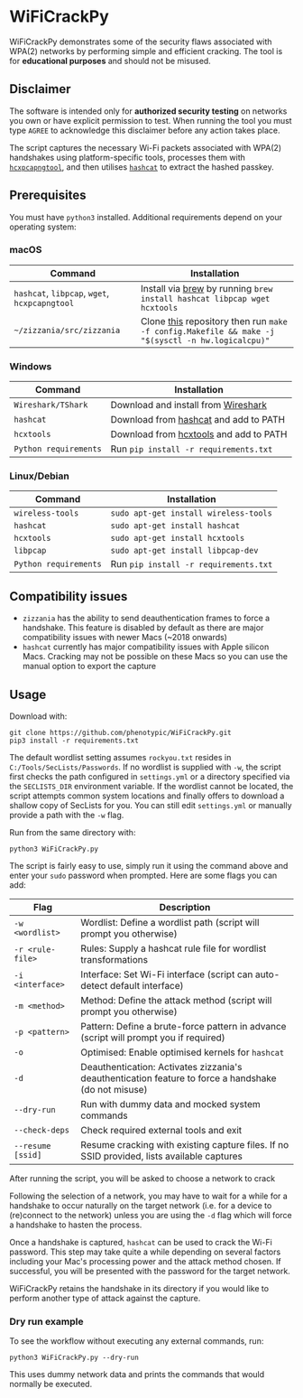 # WiFiCrackPy

WiFiCrackPy demonstrates some of the security flaws associated with WPA(2) networks by performing simple and efficient cracking. The tool is for **educational purposes** and should not be misused.

## Disclaimer

The software is intended only for **authorized security testing** on networks you own or have explicit permission to test. When running the tool you must type `AGREE` to acknowledge this disclaimer before any action takes place.

The script captures the necessary Wi-Fi packets associated with WPA(2) handshakes using platform-specific tools, processes them with [`hcxpcapngtool`](https://github.com/ZerBea/hcxtools), and then utilises [`hashcat`](https://github.com/hashcat/hashcat) to extract the hashed passkey.

## Prerequisites

You must have `python3` installed. Additional requirements depend on your operating system:

### macOS
| Command | Installation |
| --- | --- |
| `hashcat`, `libpcap`, `wget`, `hcxpcapngtool` | Install via [brew](https://brew.sh) by running `brew install hashcat libpcap wget hcxtools` |
| `~/zizzania/src/zizzania` | Clone [this](https://github.com/cyrus-and/zizzania) repository then run `make -f config.Makefile && make -j "$(sysctl -n hw.logicalcpu)"` |

### Windows
| Command | Installation |
| --- | --- |
| `Wireshark/TShark` | Download and install from [Wireshark](https://www.wireshark.org/download.html) |
| `hashcat` | Download from [hashcat](https://hashcat.net/hashcat/) and add to PATH |
| `hcxtools` | Download from [hcxtools](https://github.com/ZerBea/hcxtools/releases) and add to PATH |
| `Python requirements` | Run `pip install -r requirements.txt` |

### Linux/Debian
| Command | Installation |
| --- | --- |
| `wireless-tools` | `sudo apt-get install wireless-tools` |
| `hashcat` | `sudo apt-get install hashcat` |
| `hcxtools` | `sudo apt-get install hcxtools` |
| `libpcap` | `sudo apt-get install libpcap-dev` |
| `Python requirements` | Run `pip install -r requirements.txt` |

## Compatibility issues

- `zizzania` has the ability to send deauthentication frames to force a handshake. This feature is disabled by default as there are major compatibility issues with newer Macs (~2018 onwards)
- `hashcat` currently has major compatibility issues with Apple silicon Macs. Cracking may not be possible on these Macs so you can use the manual option to export the capture

## Usage

Download with:
```
git clone https://github.com/phenotypic/WiFiCrackPy.git
pip3 install -r requirements.txt
```

The default wordlist setting assumes `rockyou.txt` resides in `C:/Tools/SecLists/Passwords`.
If no wordlist is supplied with `-w`, the script first checks the path configured in `settings.yml` or a directory specified via the `SECLISTS_DIR` environment variable.
If the wordlist cannot be located, the script attempts common system locations and finally offers to download a shallow copy of SecLists for you.
You can still edit `settings.yml` or manually provide a path with the `-w` flag.

Run from the same directory with:
```
python3 WiFiCrackPy.py
```

The script is fairly easy to use, simply run it using the command above and enter your `sudo` password when prompted. Here are some flags you can add:

| Flag | Description |
| --- | --- |
| `-w <wordlist>` | Wordlist: Define a wordlist path (script will prompt you otherwise) |
| `-r <rule-file>` | Rules: Supply a hashcat rule file for wordlist transformations |
| `-i <interface>` | Interface: Set Wi-Fi interface (script can auto-detect default interface) |
| `-m <method>` | Method: Define the attack method (script will prompt you otherwise) |
| `-p <pattern>` | Pattern: Define a brute-force pattern in advance (script will prompt you if required) |
| `-o` | Optimised: Enable optimised kernels for `hashcat` |
| `-d` | Deauthentication: Activates zizzania's deauthentication feature to force a handshake (do not misuse) |
| `--dry-run` | Run with dummy data and mocked system commands |
| `--check-deps` | Check required external tools and exit |
| `--resume [ssid]` | Resume cracking with existing capture files. If no SSID provided, lists available captures |

After running the script, you will be asked to choose a network to crack

Following the selection of a network, you may have to wait for a while for a handshake to occur naturally on the target network (i.e. for a device to (re)connect to the network) unless you are using the `-d` flag which will force a handshake to hasten the process.

Once a handshake is captured, `hashcat` can be used to crack the Wi-Fi password. This step may take quite a while depending on several factors including your Mac's processing power and the attack method chosen. If successful, you will be presented with the password for the target network.

WiFiCrackPy retains the handshake in its directory if you would like to perform another type of attack against the capture.

### Dry run example

To see the workflow without executing any external commands, run:

```
python3 WiFiCrackPy.py --dry-run
```

This uses dummy network data and prints the commands that would normally be executed.

